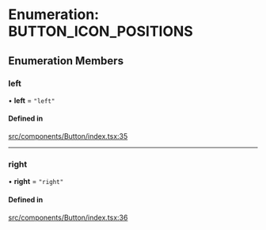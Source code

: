 # Enumeration: BUTTON\_ICON\_POSITIONS

## Enumeration Members

### left

• **left** = ``"left"``

#### Defined in

[src/components/Button/index.tsx:35](https://github.com/emranffl/next-core-ui/blob/aebf215/src/components/Button/index.tsx#L35)

___

### right

• **right** = ``"right"``

#### Defined in

[src/components/Button/index.tsx:36](https://github.com/emranffl/next-core-ui/blob/aebf215/src/components/Button/index.tsx#L36)
